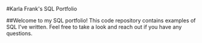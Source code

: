 #Karla Frank's SQL Portfolio

##Welcome to my SQL portfolio! This code repository contains examples of SQL I've written. Feel free to take a look and reach out if you have any questions.
